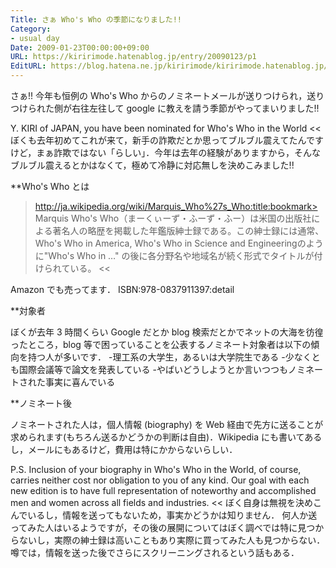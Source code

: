 ```yaml
---
Title: さぁ Who's Who の季節になりました!!
Category:
- usual day
Date: 2009-01-23T00:00:00+09:00
URL: https://kiririmode.hatenablog.jp/entry/20090123/p1
EditURL: https://blog.hatena.ne.jp/kiririmode/kiririmode.hatenablog.jp/atom/entry/8454420450078213565
---
```



さぁ!! 今年も恒例の Who's Who からのノミネートメールが送りつけられ，送りつけられた側が右往左往して google に教えを請う季節がやってまいりました!!
>>
Y. KIRI of JAPAN, you have been nominated for Who's Who in the World
<<
ぼくも去年初めてこれが来て，新手の詐欺だとか思ってブルブル震えてたんですけど，まぁ詐欺ではない「らしい」．今年は去年の経験がありますから，そんなブルブル震えるとかはなくて，極めて冷静に対応無しを決めこみました!!

**Who's Who とは

>http://ja.wikipedia.org/wiki/Marquis_Who%27s_Who:title:bookmark>
Marquis Who's Who（まーくぃーず・ふーず・ふー）は米国の出版社による著名人の略歴を掲載した年鑑版紳士録である。この紳士録には通常、Who's Who in America, Who's Who in Science and Engineeringのように"Who's Who in …" の後に各分野名や地域名が続く形式でタイトルが付けられている。
<<

Amazon でも売ってます．
ISBN:978-0837911397:detail

**対象者

ぼくが去年 3 時間くらい Google だとか blog 検索だとかでネットの大海を彷徨ったところ，blog 等で困っていることを公表するノミネート対象者は以下の傾向を持つ人が多いです．
-理工系の大学生，あるいは大学院生である
-少なくとも国際会議等で論文を発表している 
-やばいどうしようとか言いつつもノミネートされた事実に喜んでいる

**ノミネート後

ノミネートされた人は，個人情報 (biography) を Web 経由で先方に送ることが求められます(もちろん送るかどうかの判断は自由)．Wikipedia にも書いてあるし，メールにもあるけど，費用は特にかからないらしい．
>>
 P.S. Inclusion of your biography in Who's Who in the World, of course, carries neither cost nor obligation to you of any kind. Our goal with each new edition is to have full representation of noteworthy and accomplished men and women across all fields and industries.
<<
ぼく自身は無視を決めこんでいるし，情報を送ってもないため，事実かどうかは知りません．
何人か送ってみた人はいるようですが，その後の展開についてはぼく調べでは特に見つからないし，実際の紳士録は高いこともあり実際に買ってみた人も見つからない．
噂では，情報を送った後でさらにスクリーニングされるという話もある．
